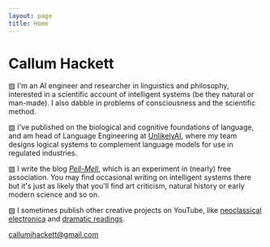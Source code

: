 ```yaml
---
layout: page
title: Home
---
```

# Callum Hackett

▨ I'm an AI engineer and researcher in linguistics and philosophy, interested in a scientific account of intelligent systems (be they natural or man-made). I also dabble in problems of consciousness and the scientific method.

▨ I've published on the biological and cognitive foundations of language, and am head of Language Engineering at [UnlikelyAI](https://www.unlikely.ai/), where my team designs logical systems to complement language models for use in regulated industries.

▨ I write the blog [*Pell-Mell*](https://callumhackett.substack.com/about), which is an experiment in (nearly) free association. You may find occasional writing on intelligent systems there but it's just as likely that you'll find art criticism, natural history or early modern science and so on.

▨ I sometimes publish other creative projects on YouTube, like [neoclassical electronica](https://www.youtube.com/watch?v=-MoHFhtfB_Y) and [dramatic readings](https://www.youtube.com/watch?v=pwLugzKpZ_k).

callumjhackett@gmail.com